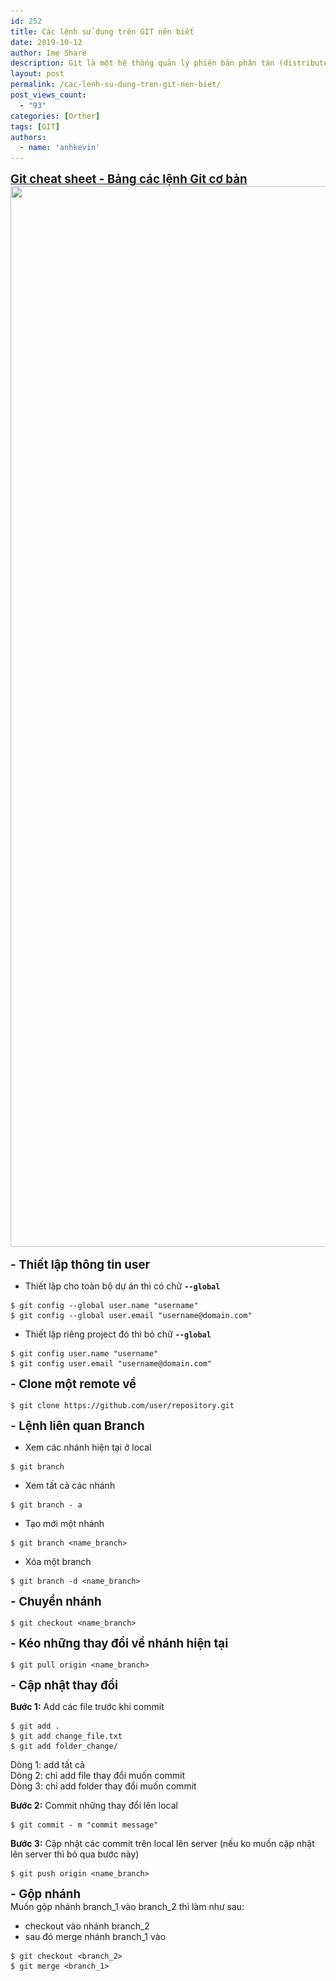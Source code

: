 ```yaml
---
id: 252
title: Các lệnh sử dụng trên GIT nên biết
date: 2019-10-12
author: Ime Share
description: Git là một hệ thống quản lý phiên bản phân tán (distributed version control system) hỗ trợ quản lý code và lịch sử thay đổi, có khả năng tách nhánh (branch), hỗ trợ rất tốt cho teamwork, những việc như phân chia task, tổng hợp code trở nên dễ dàng hơn nhiều.
layout: post
permalink: /cac-lenh-su-dung-tren-git-nen-biet/
post_views_count:
  - "93"
categories: [Orther]
tags: [GIT]
authors:
  - name: 'anhkevin'
---
```


<span style="text-decoration: underline;"><span style="font-size: 14pt;"><strong>Git cheat sheet - Bảng các lệnh Git cơ bản</strong></span></span>  
[<img class="alignleft wp-image-552 size-full" src="img/uploads/2019/10/git-cheat-sheet-ime-share-blog.jpg" alt="" width="1200" height="1697" srcset="img/uploads/2019/10/git-cheat-sheet-ime-share-blog.jpg 1200w, img/uploads/2019/10/git-cheat-sheet-ime-share-blog-212x300.jpg 212w, img/uploads/2019/10/git-cheat-sheet-ime-share-blog-724x1024.jpg 724w, img/uploads/2019/10/git-cheat-sheet-ime-share-blog-768x1086.jpg 768w, img/uploads/2019/10/git-cheat-sheet-ime-share-blog-1086x1536.jpg 1086w, img/uploads/2019/10/git-cheat-sheet-ime-share-blog-106x150.jpg 106w, img/uploads/2019/10/git-cheat-sheet-ime-share-blog-300x424.jpg 300w" sizes="(max-width: 1200px) 100vw, 1200px" />](img/uploads/2019/10/git-cheat-sheet-ime-share-blog.jpg)

**<span style="font-size: 14pt;">- Thiết lập thông tin user</span>**

+ Thiết lập cho toàn bộ dự án thì có chữ **`--global`**

```shell
$ git config --global user.name "username"
$ git config --global user.email "username@domain.com"
```

+ Thiết lập riêng project đó thì bỏ chữ **`--global`**

```shell
$ git config user.name "username"
$ git config user.email "username@domain.com"
```

**<span style="font-size: 14pt;">- Clone một remote về</span>**

```shell
$ git clone https://github.com/user/repository.git
```

**<span style="font-size: 14pt;">- Lệnh liên quan Branch</span>**

+ Xem các nhánh hiện tại ở local

```shell
$ git branch
```

+ Xem tất cả các nhánh

```shell
$ git branch - a
```

+ Tạo mới một nhánh

```shell
$ git branch <name_branch>
```

+ Xóa một branch

```shell
$ git branch -d <name_branch>
```

**<span style="font-size: 14pt;">- Chuyển nhánh</span>**

```shell
$ git checkout <name_branch>
```

**<span style="font-size: 14pt;">- Kéo những thay đổi về nhánh hiện tại</span>**

```shell
$ git pull origin <name_branch>
```

**<span style="font-size: 14pt;">- Cập nhật thay đổi</span>**

**Bước 1:** Add các file trước khi commit

```shell
$ git add .
$ git add change_file.txt
$ git add folder_change/
```

Dòng 1: add tất cả  
Dòng 2: chỉ add file thay đổi muốn commit  
Dòng 3: chỉ add folder thay đổi muốn commit

**Bước 2:** Commit những thay đổi lên local

```shell
$ git commit - m "commit message"
```

**Bước 3:** Cập nhật các commit trên local lên server (nếu ko muốn cập nhật lên server thì bỏ qua bước này)

```shell
$ git push origin <name_branch>
```

**<span style="font-size: 14pt;">- Gộp nhánh</span>**  
Muốn gộp nhánh branch\_1 vào branch\_2 thì làm như sau:  
+ checkout vào nhánh branch_2  
+ sau đó merge nhánh branch_1 vào

```shell
$ git checkout <branch_2>
$ git merge <branch_1>
```